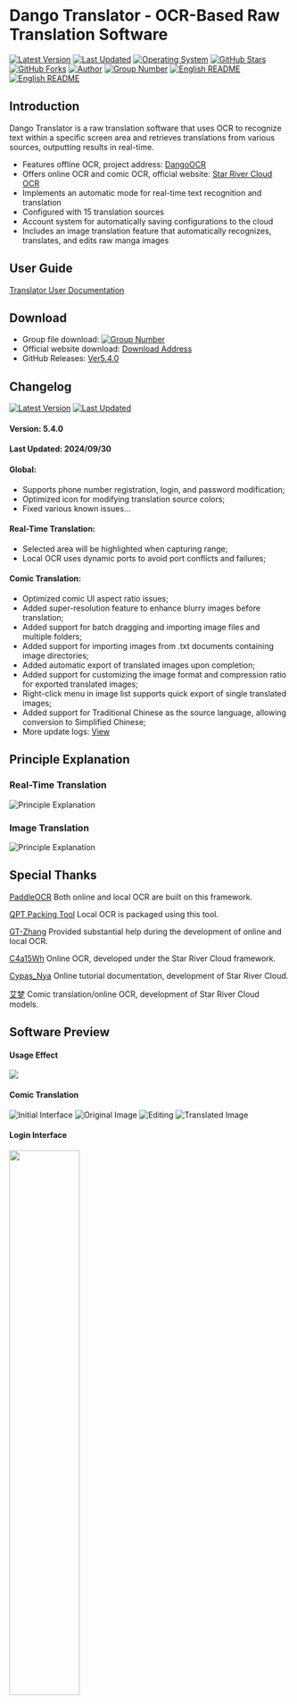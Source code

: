 # Dango Translator - OCR-Based Raw Translation Software

[![Latest Version](https://img.shields.io/badge/%E6%9C%80%E6%96%B0%E7%89%88%E6%9C%AC-Ver5.4.0-ff69b4)](https://github.com/PantsuDango/Dango-Translator)
[![Last Updated](https://img.shields.io/badge/%E6%9B%B4%E6%96%B0%E6%97%B6%E9%97%B4-2024--09--30-ff69b4)]()
[![Operating System](https://img.shields.io/badge/%E6%93%8D%E4%BD%9C%E7%B3%BB%E7%BB%9F-win7--11-ff69b4)]()
[![GitHub Stars](https://img.shields.io/github/stars/PantsuDango/Dango-Translator)]()
[![GitHub Forks](https://img.shields.io/github/forks/PantsuDango/Dango-Translator)]()
[![Author](https://img.shields.io/badge/QQ-%E8%83%96%E6%AC%A1%E5%9B%A2%E5%AD%90-ff69b4)](https://github.com/PantsuDango/ImageHub/blob/master/DangoTranslate/public/%E4%BD%9C%E8%80%85.png)
[![Group Number](https://img.shields.io/badge/%E6%9C%80%E6%96%B0%E4%BA%A4%E6%B5%81%E7%BE%A4-4%E7%BE%A4939840254-ff69b4)](https://github.com/PantsuDango/ImageHub/blob/master/DangoTranslate/public/qrcode_1727856269396.jpg)
[![English README](https://img.shields.io/badge/README-Chinese-red)](README.md)
[![English README](https://img.shields.io/badge/README-English-blue)](ENG_README.md)

## Introduction

Dango Translator is a raw translation software that uses OCR to recognize text within a specific screen area and retrieves translations from various sources, outputting results in real-time.

+ Features offline OCR, project address: [DangoOCR](https://github.com/PantsuDango/DangoOCR) 
+ Offers online OCR and comic OCR, official website: [Star River Cloud OCR](https://cloud.stariver.org.cn/auth/login.html)
+ Implements an automatic mode for real-time text recognition and translation
+ Configured with 15 translation sources
+ Account system for automatically saving configurations to the cloud
+ Includes an image translation feature that automatically recognizes, translates, and edits raw manga images

## User Guide

[Translator User Documentation](https://dango-docs.ap-sh.starivercs.cn/#/5.0/basic/dangotranslator)

## Download

- Group file download: [![Group Number](https://img.shields.io/badge/%E6%9C%80%E6%96%B0%E4%BA%A4%E6%B5%81%E7%BE%A4-4%E7%BE%A4939840254-ff69b4)](https://github.com/PantsuDango/ImageHub/blob/master/DangoTranslate/public/qrcode_1727856269396.jpg)  
- Official website download: [Download Address](https://translator.dango.cloud)
- GitHub Releases: [Ver5.4.0](https://nfd.ap-sh.starivercs.cn/ec/c6c78893701d10a96f9d7f723f078765wXFwpLll)

## Changelog
[![Latest Version](https://img.shields.io/badge/%E6%9C%80%E6%96%B0%E7%89%88%E6%9C%AC-Ver5.4.0-ff69b4)]()
[![Last Updated](https://img.shields.io/badge/%E6%9B%B4%E6%96%B0%E6%97%B6%E9%97%B4-2024--09--30-ff69b4)]()

#### Version: 5.4.0
#### Last Updated: 2024/09/30     

#### Global:
+ Supports phone number registration, login, and password modification;      
+ Optimized icon for modifying translation source colors;      
+ Fixed various known issues...

#### Real-Time Translation:
+ Selected area will be highlighted when capturing range;      
+ Local OCR uses dynamic ports to avoid port conflicts and failures;      

#### Comic Translation:
+ Optimized comic UI aspect ratio issues;      
+ Added super-resolution feature to enhance blurry images before translation;      
+ Added support for batch dragging and importing image files and multiple folders;      
+ Added support for importing images from .txt documents containing image directories;      
+ Added automatic export of translated images upon completion;      
+ Added support for customizing the image format and compression ratio for exported translated images;      
+ Right-click menu in image list supports quick export of single translated images;      
+ Added support for Traditional Chinese as the source language, allowing conversion to Simplified Chinese;      
+ More update logs: [View](https://dango-docs.ap-sh.starivercs.cn/#/5.0/develop/changelog)  

## Principle Explanation

### Real-Time Translation
![Principle Explanation](https://github.com/PantsuDango/ImageHub/blob/master/DangoTranslate/public/%E6%B5%81%E7%A8%8B%E5%9B%BE.png)
### Image Translation
![Principle Explanation](https://github.com/PantsuDango/ImageHub/blob/master/DangoTranslate/Ver4.5.4/%E6%BC%AB%E7%94%BB%E7%BF%BB%E8%AF%91%E8%AF%B4%E6%98%8E.png)

## Special Thanks

[PaddleOCR](https://github.com/PaddlePaddle/PaddleOCR)  Both online and local OCR are built on this framework.

[QPT Packing Tool](https://github.com/GT-ZhangAcer/QPT)  Local OCR is packaged using this tool.

[GT-Zhang](https://github.com/GT-ZhangAcer) Provided substantial help during the development of online and local OCR.

[C4a15Wh](https://c4a15wh.cn) Online OCR, developed under the Star River Cloud framework.

[Cypas_Nya](https://blog.ayano.top) Online tutorial documentation, development of Star River Cloud.

[艾梦](https://github.com/HighCWu) Comic translation/online OCR, development of Star River Cloud models.

## Software Preview

#### Usage Effect
![](https://github.com/PantsuDango/ImageHub/blob/master/DangoTranslate/Ver4.3.6/%E4%BD%BF%E7%94%A8%E6%95%88%E6%9E%9C.png)

#### Comic Translation
![Initial Interface](https://github.com/PantsuDango/ImageHub/blob/master/DangoTranslate/Ver5.2.2/manga.png)
![Original Image](https://github.com/PantsuDango/ImageHub/blob/master/DangoTranslate/Ver5.2.2/manga1.png)
![Editing](https://github.com/PantsuDango/ImageHub/blob/master/DangoTranslate/Ver5.2.2/manga2.png)
![Translated Image](https://github.com/PantsuDango/ImageHub/blob/master/DangoTranslate/Ver5.2.2/manga3.png)

#### Login Interface
<img src="https://github.com/PantsuDango/ImageHub/blob/master/DangoTranslate/Ver5.2.2/login.png" width="50%" height="50%">

#### Main Interface
![](https://github.com/PantsuDango/ImageHub/blob/master/DangoTranslate/Ver5.2.2/translation.png)

#### Settings Interface
<img src="https://github.com/PantsuDango/ImageHub/blob/master/DangoTranslate/Ver5.2.2/setting1.png" width="100%" height="100%">
<img src="https://github.com/PantsuDango/ImageHub/blob/master/DangoTranslate/Ver5.2.2/setting2.png" width="100%" height="100%">
<img src="https://github.com/PantsuDango/ImageHub/blob/master/DangoTranslate/Ver5.2.2/setting3.png" width="100%" height="100%">
<img src="https://github.com/PantsuDango/ImageHub/blob/master/DangoTranslate/Ver5.2.2/setting4.png" width="100%" height="100%">
<img src="https://github.com/PantsuDango/ImageHub/blob/master/DangoTranslate/Ver4.3.6/%E5%A4%9A%E8%8C%83%E5%9B%B4%E5%88%87%E6%8D%A2.png" width="30%" height="30%">
<img src="https://github.com/PantsuDango/ImageHub/blob/master/DangoTranslate/Ver5.2.2/text_lib.png" width="30%" height="30%">

## Open Source License

This project is licensed under the GNU Lesser General Public License (LGPL).
